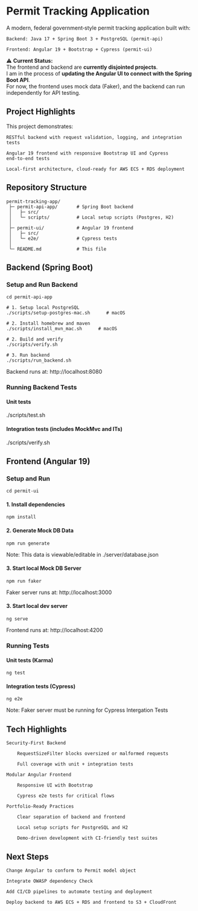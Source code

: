 # Permit Tracking Application

A modern, federal government‑style permit tracking application built with:

    Backend: Java 17 + Spring Boot 3 + PostgreSQL (permit-api)

    Frontend: Angular 19 + Bootstrap + Cypress (permit-ui)

⚠️ **Current Status:**  
The frontend and backend are **currently disjointed projects**.  
I am in the process of **updating the Angular UI to connect with the Spring Boot API**.  
For now, the frontend uses mock data (Faker), and the backend can run independently for API testing.

## Project Highlights
This project demonstrates:

    RESTful backend with request validation, logging, and integration tests

    Angular 19 frontend with responsive Bootstrap UI and Cypress end‑to‑end tests

    Local‑first architecture, cloud‑ready for AWS ECS + RDS deployment

## Repository Structure

```
permit-tracking-app/
 ├─ permit-api-app/       # Spring Boot backend
 │   ├─ src/
 │   └─ scripts/          # Local setup scripts (Postgres, H2)
 │
 ├─ permit-ui/            # Angular 19 frontend
 │   ├─ src/
 │   └─ e2e/              # Cypress tests
 │
 └─ README.md             # This file
``` 

## Backend (Spring Boot)
### Setup and Run Backend
```
cd permit-api-app

# 1. Setup local PostgreSQL
./scripts/setup-postgres-mac.sh      # macOS

# 2. Install homebrew and maven
./scripts/install_mvn_mac.sh      # macOS

# 2. Build and verify
./scripts/verify.sh

# 3. Run backend
./scripts/run_backend.sh
```
Backend runs at: http://localhost:8080

### Running Backend Tests

#### Unit tests
./scripts/test.sh

#### Integration tests (includes MockMvc and ITs)
./scripts/verify.sh

## Frontend (Angular 19)
### Setup and Run

```cd permit-ui```

#### 1. Install dependencies
```npm install```

#### 2. Generate Mock DB Data
```npm run generate```

Note: This data is viewable/editable in ./server/database.json

#### 3. Start local Mock DB Server
```npm run faker```

Faker server runs at: http://localhost:3000

#### 3. Start local dev server
```ng serve```

Frontend runs at: http://localhost:4200

### Running Tests

#### Unit tests (Karma)
```ng test```

#### Integration tests (Cypress)
```ng e2e```

Note: Faker server must be running for Cypress Intergation Tests

## Tech Highlights

    Security‑First Backend

        RequestSizeFilter blocks oversized or malformed requests

        Full coverage with unit + integration tests

    Modular Angular Frontend

        Responsive UI with Bootstrap

        Cypress e2e tests for critical flows

    Portfolio‑Ready Practices

        Clear separation of backend and frontend

        Local setup scripts for PostgreSQL and H2

        Demo‑driven development with CI‑friendly test suites

## Next Steps
    
    Change Angular to conform to Permit model object

    Integrate OWASP dependency Check

    Add CI/CD pipelines to automate testing and deployment

    Deploy backend to AWS ECS + RDS and frontend to S3 + CloudFront
